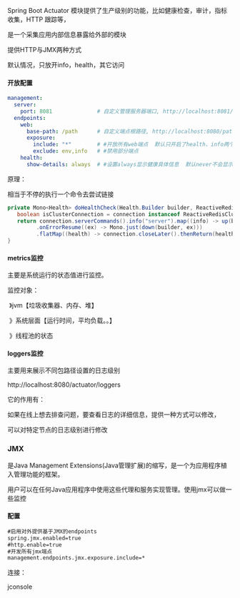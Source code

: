 Spring Boot Actuator 模块提供了生产级别的功能，比如健康检查，审计，指标收集，HTTP 跟踪等，

是一个采集应用内部信息暴露给外部的模块



提供HTTP与JMX两种方式



默认情况，只放开info，health，其它访问



#### 开放配置

```yml
management:
  server:
    port: 8081              # 自定义管理服务器端口, http://localhost:8081/path/health
  endpoints:
    web:
      base-path: /path      # 自定义端点根路径, http://localhost:8080/path/health
      exposure:
        include: "*"        # #开放所有web端点  默认只开启了health、info两个节点
        exclude: env,info   # #禁用部分端点
    health:
      show-details: always  # #设置always显示健康具体信息  默认never不会显示详细信息
```



原理：

相当于不停的执行一个命令去尝试链接

```java
private Mono<Health> doHealthCheck(Health.Builder builder, ReactiveRedisConnection connection) {
   boolean isClusterConnection = connection instanceof ReactiveRedisClusterConnection;
   return connection.serverCommands().info("server").map((info) -> up(builder, info, isClusterConnection))
         .onErrorResume((ex) -> Mono.just(down(builder, ex)))
         .flatMap((health) -> connection.closeLater().thenReturn(health));
}
```



#### metrics监控

主要是系统运行的状态值进行监控。

监控对象：

​		》jvm【垃圾收集器、内存、堆】

​		》系统层面【运行时间，平均负载。。】

​		》线程池的状态



#### loggers监控

主要用来展示不同包路径设置的日志级别

http://localhost:8080/actuator/loggers

它的作用有：

如果在线上想去排查问题，要查看日志的详细信息，提供一种方式可以修改，

可以对特定节点的日志级别进行修改





### JMX

是Java Management Extensions(Java管理扩展)的缩写，是一个为应用程序植入管理功能的框架。

用户可以在任何Java应用程序中使用这些代理和服务实现管理。使用jmx可以做一些监控

#### 配置

```xml
#启用对外提供基于JMX的endpoints
spring.jmx.enabled=true
#http.enable=true
#开发所有jmx端点
management.endpoints.jmx.exposure.include=*
```



连接：

jconsole